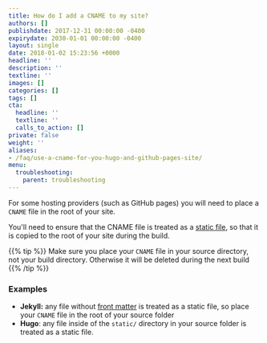```yaml
---
title: How do I add a CNAME to my site?
authors: []
publishdate: 2017-12-31 00:00:00 -0400
expirydate: 2030-01-01 00:00:00 -0400
layout: single
date: 2018-01-02 15:23:56 +0000
headline: ''
description: ''
textline: ''
images: []
categories: []
tags: []
cta:
  headline: ''
  textline: ''
  calls_to_action: []
private: false
weight: ''
aliases:
- /faq/use-a-cname-for-you-hugo-and-github-pages-site/
menu:
  troubleshooting:
    parent: troubleshooting
---
```

For some hosting providers (such as GitHub pages) you will need to place a `CNAME` file in the root of your site.

You'll need to ensure that the CNAME file is treated as a [static file](/docs/faqs/static-files), so that it is copied to the root of your site during the build.

{{% tip %}}
Make sure you place your `CNAME` file in your source directory, not your build directory. Otherwise it will be deleted during the next build
{{% /tip %}}

### Examples
- **Jekyll:** any file without [front matter](/docs/faqs/front-matter) is treated as a static file, so place your `CNAME` file in the root of your source folder
- **Hugo**: any file inside of the `static/` directory in your source folder is treated as a static file.